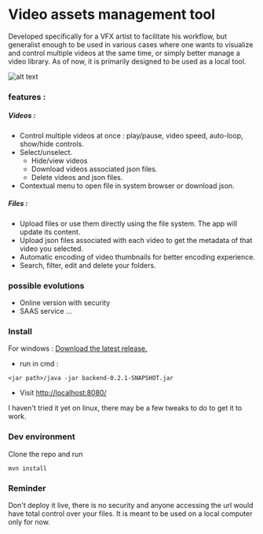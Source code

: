 # Video assets management tool

Developed specifically for a VFX artist to facilitate his workflow, but generalist enough to be used in various cases where one wants to visualize and control multiple videos at the same time, or simply better manage a video library.
As of now, it is primarily designed to be used as a local tool.

![alt text](https://nirgalz.github.io/assets/static/vidviz2.07cc2b7.aaf37fd635beb47678d1b0698144f74b.jpg "vidviz")

### features :
##### Videos :
* Control multiple videos at once : play/pause, video speed, auto-loop, show/hide controls.
* Select/unselect. 
    * Hide/view videos
    * Download videos associated json files. 
    * Delete videos and json files.
* Contextual menu to open file in system browser or download json.

##### Files :
* Upload files or use them directly using the file system. The app will update its content.
* Upload json files associated with each video to get the metadata of that video you selected.
* Automatic encoding of video thumbnails for better encoding experience.
* Search, filter, edit and delete your folders.

### possible evolutions
* Online version with security
* SAAS service
...


### Install
For windows :
[Download the latest release.](https://github.com/Nirgalz/VidViz/releases)

* run in cmd : 
```
<jar path>/java -jar backend-0.2.1-SNAPSHOT.jar
```
   
* Visit [http://localhost:8080/](http://localhost:8080/)

I haven't tried it yet on linux, there may be a few tweaks to do to get it to work.

### Dev environment

Clone the repo and run
```
mvn install
```

### Reminder 

Don't deploy it live, there is no security and anyone accessing the url would have total control over your files.
It is meant to be used on a local computer only for now.
